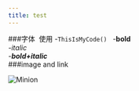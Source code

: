 ```yaml
---
title: test 
---
```




###字体  使用
-`ThisIsMyCode()`  
-**bold**  
-_italic_  
-**_bold+italic_**  
###image and link 

![Minion](http://octodex.github.com/images/minion.png)
